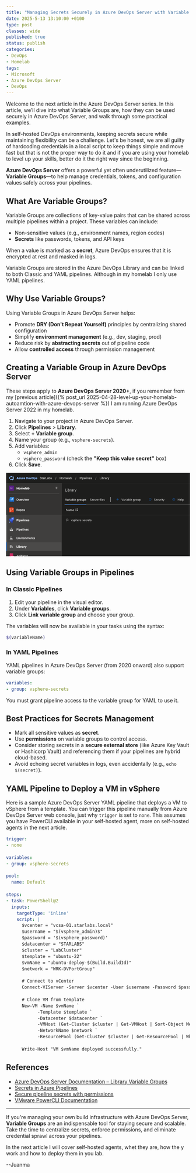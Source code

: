 ```yaml
---
title: "Managing Secrets Securely in Azure DevOps Server with Variable Groups: A Practical Guide for On-Prem Pipelines"
date: 2025-5-13 13:10:00 +0100
type: post
classes: wide
published: true
status: publish
categories:
- DevOps
- Homelab
tags:
- Microsoft
- Azure DevOps Server
- DevOps
---
```


Welcome to the next article in the Azure DevOps Server series. In this article, we’ll dive into what Variable Groups are, how they can be used securely in Azure DevOps Server, and walk through some practical examples.

In self-hosted DevOps environments, keeping secrets secure while maintaining flexibility can be a challenge. Let's be honest, we are all guilty of hardcoding credentials in a local script to keep things simple and move fast but that is not the proper way to do it and if you are using your homelab to level up your skills, better do it the right way since the beginning.

**Azure DevOps Server** offers a powerful yet often underutilized feature—**Variable Groups**—to help manage credentials, tokens, and configuration values safely across your pipelines.

## What Are Variable Groups?

Variable Groups are collections of key-value pairs that can be shared across multiple pipelines within a project. These variables can include:

- Non-sensitive values (e.g., environment names, region codes)
- **Secrets** like passwords, tokens, and API keys

When a value is marked as a **secret**, Azure DevOps ensures that it is encrypted at rest and masked in logs.

Variable Groups are stored in the Azure DevOps Library and can be linked to both Classic and YAML pipelines. Although in my homelab I only use YAML pipelines.

## Why Use Variable Groups?

Using Variable Groups in Azure DevOps Server helps:

- Promote **DRY (Don't Repeat Yourself)** principles by centralizing shared configuration
- Simplify **environment management** (e.g., dev, staging, prod)
- Reduce risk by **abstracting secrets** out of pipeline code
- Allow **controlled access** through permission management

## Creating a Variable Group in Azure DevOps Server

These steps apply to **Azure DevOps Server 2020+**, if you remember from my [previous article]({% post_url 2025-04-28-level-up-your-homelab-autoamtion-with-azure-devops-server %}) I am running Azure DevOps Server 2022 in my homelab.

1. Navigate to your project in Azure DevOps Server.
2. Click **Pipelines** > **Library**.
3. Select **+ Variable group**.
4. Name your group (e.g., `vsphere-secrets`).
5. Add variables:
   - `vsphere_admin`
   - `vsphere_password` (check the **"Keep this value secret"** box)
6. Click **Save**.

[![Variable Groups](/assets/images/ado-variable-group.png)]({{site.url}}/assets/images/ado-variable-group.png)

## Using Variable Groups in Pipelines

### In Classic Pipelines

1. Edit your pipeline in the visual editor.
2. Under **Variables**, click **Variable groups**.
3. Click **Link variable group** and choose your group.

The variables will now be available in your tasks using the syntax:

```bash
$(variableName)
```

### In YAML Pipelines

YAML pipelines in Azure DevOps Server (from 2020 onward) also support variable groups:

```yaml
variables:
- group: vsphere-secrets
```

You must grant pipeline access to the variable group for YAML to use it.

## Best Practices for Secrets Management

- Mark all sensitive values as **secret**.
- Use **permissions** on variable groups to control access.
- Consider storing secrets in a **secure external store** (like Azure Key Vault or Hashicorp Vault) and referencing them if your pipelines are hybrid cloud-based.
- Avoid echoing secret variables in logs, even accidentally (e.g., `echo $(secret)`).

## YAML Pipeline to Deploy a VM in vSphere

Here is a sample Azure DevOps Server YAML pipeline that deploys a VM to vSphere from a template. You can trigger this pipeline manually from Azure DevOps Server web console, just why `trigger` is set to `none`. This assumes you have PowerCLI available in your self-hosted agent, more on self-hosted agents in the next article.

```yaml
trigger:
- none

variables:
- group: vsphere-secrets

pool:
  name: Default

steps:
- task: PowerShell@2
  inputs:
    targetType: 'inline'
    script: |
      $vcenter = "vcsa-01.starlabs.local"
      $username = "$(vsphere_admin)$"
      $password = '$(vsphere_password)'
      $datacenter = "STARLABS"
      $cluster = "LabCluster"
      $template = "ubuntu-22"
      $vmName = "ubuntu-deploy-$(Build.BuildId)"
      $network = "WRK-DVPortGroup"

      # Connect to vCenter
      Connect-VIServer -Server $vcenter -User $username -Password $password

      # Clone VM from template
      New-VM -Name $vmName `
            -Template $template `
            -Datacenter $datacenter `
            -VMHost (Get-Cluster $cluster | Get-VMHost | Sort-Object MemoryGB -Descending | Select-Object -First 1) `
            -NetworkName $network `
            -ResourcePool (Get-Cluster $cluster | Get-ResourcePool | Where-Object { $_.Name -eq "Resources" })

      Write-Host "VM $vmName deployed successfully."
```

## References

- [Azure DevOps Server Documentation – Library Variable Groups](https://learn.microsoft.com/en-us/azure/devops/pipelines/library/variable-groups?view=azure-devops-2020)
- [Secrets in Azure Pipelines](https://learn.microsoft.com/en-us/azure/devops/pipelines/process/variables?view=azure-devops-2020&tabs=yaml%2Cbatch#secret-variables)
- [Secure pipeline secrets with permissions](https://learn.microsoft.com/en-us/azure/devops/pipelines/security/secrets?view=azure-devops-2020)
- [VMware PowerCLI Documentation](https://developer.vmware.com/powercli)

---

If you're managing your own build infrastructure with Azure DevOps Server, **Variable Groups** are an indispensable tool for staying secure and scalable. Take the time to centralize secrets, enforce permissions, and eliminate credential sprawl across your pipelines.

In the next article I will cover self-hosted agents, whet they are, how the y work and how to deploy them in you lab.

--Juanma
